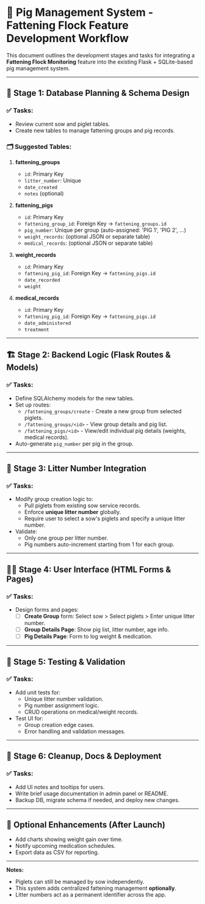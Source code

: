 # 🐖 Pig Management System - Fattening Flock Feature Development Workflow

This document outlines the development stages and tasks for integrating a **Fattening Flock Monitoring** feature into the existing Flask + SQLite-based pig management system.

---

## 🧩 Stage 1: Database Planning & Schema Design

### ✅ Tasks:
- Review current sow and piglet tables.
- Create new tables to manage fattening groups and pig records.

### 🗂️ Suggested Tables:
1. **fattening_groups**
   - `id`: Primary Key
   - `litter_number`: Unique
   - `date_created`
   - `notes` (optional)

2. **fattening_pigs**
   - `id`: Primary Key
   - `fattening_group_id`: Foreign Key → `fattening_groups.id`
   - `pig_number`: Unique per group (auto-assigned: 'PIG 1', 'PIG 2', ...)
   - `weight_records`: (optional JSON or separate table)
   - `medical_records`: (optional JSON or separate table)

3. **weight_records**
   - `id`: Primary Key
   - `fattening_pig_id`: Foreign Key → `fattening_pigs.id`
   - `date_recorded`
   - `weight`

4. **medical_records**
   - `id`: Primary Key
   - `fattening_pig_id`: Foreign Key → `fattening_pigs.id`
   - `date_administered`
   - `treatment`

---

## 🏗️ Stage 2: Backend Logic (Flask Routes & Models)

### ✅ Tasks:
- Define SQLAlchemy models for the new tables.
- Set up routes:
  - `/fattening_groups/create` - Create a new group from selected piglets.
  - `/fattening_groups/<id>` - View group details and pig list.
  - `/fattening_pigs/<id>` - View/edit individual pig details (weights, medical records).
- Auto-generate `pig_number` per pig in the group.

---

## 🧮 Stage 3: Litter Number Integration

### ✅ Tasks:
- Modify group creation logic to:
  - Pull piglets from existing sow service records.
  - Enforce **unique litter number** globally.
  - Require user to select a sow's piglets and specify a unique litter number.
- Validate:
  - Only one group per litter number.
  - Pig numbers auto-increment starting from 1 for each group.

---

## 🧑‍💻 Stage 4: User Interface (HTML Forms & Pages)

### ✅ Tasks:
- Design forms and pages:
  - [ ] **Create Group** form: Select sow > Select piglets > Enter unique litter number.
  - [ ] **Group Details Page**: Show pig list, litter number, age info.
  - [ ] **Pig Details Page**: Form to log weight & medication.

---

## 🧪 Stage 5: Testing & Validation

### ✅ Tasks:
- Add unit tests for:
  - Unique litter number validation.
  - Pig number assignment logic.
  - CRUD operations on medical/weight records.
- Test UI for:
  - Group creation edge cases.
  - Error handling and validation messages.

---

## 🧹 Stage 6: Cleanup, Docs & Deployment

### ✅ Tasks:
- Add UI notes and tooltips for users.
- Write brief usage documentation in admin panel or README.
- Backup DB, migrate schema if needed, and deploy new changes.

---

## 🚀 Optional Enhancements (After Launch)

- Add charts showing weight gain over time.
- Notify upcoming medication schedules.
- Export data as CSV for reporting.

---

**Notes:**  
- Piglets can still be managed by sow independently.  
- This system adds centralized fattening management **optionally**.  
- Litter numbers act as a permanent identifier across the app.

